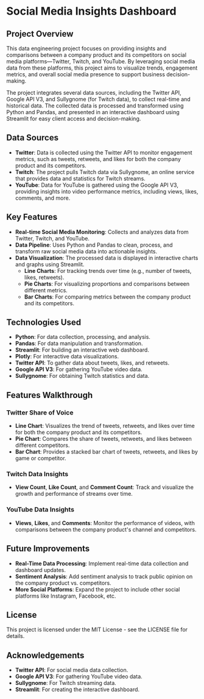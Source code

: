 # Social Media Insights Dashboard

## Project Overview
This data engineering project focuses on providing insights and comparisons between a company product and its competitors on social media platforms—Twitter, Twitch, and YouTube. By leveraging social media data from these platforms, this project aims to visualize trends, engagement metrics, and overall social media presence to support business decision-making.

The project integrates several data sources, including the Twitter API, Google API V3, and Sullygnome (for Twitch data), to collect real-time and historical data. The collected data is processed and transformed using Python and Pandas, and presented in an interactive dashboard using Streamlit for easy client access and decision-making.

## Data Sources
- **Twitter**: Data is collected using the Twitter API to monitor engagement metrics, such as tweets, retweets, and likes for both the company product and its competitors.
- **Twitch**: The project pulls Twitch data via Sullygnome, an online service that provides data and statistics for Twitch streams.
- **YouTube**: Data for YouTube is gathered using the Google API V3, providing insights into video performance metrics, including views, likes, comments, and more.

## Key Features
- **Real-time Social Media Monitoring**: Collects and analyzes data from Twitter, Twitch, and YouTube.
- **Data Pipeline**: Uses Python and Pandas to clean, process, and transform raw social media data into actionable insights.
- **Data Visualization**: The processed data is displayed in interactive charts and graphs using Streamlit.
  - **Line Charts**: For tracking trends over time (e.g., number of tweets, likes, retweets).
  - **Pie Charts**: For visualizing proportions and comparisons between different metrics.
  - **Bar Charts**: For comparing metrics between the company product and its competitors.

## Technologies Used
- **Python**: For data collection, processing, and analysis.
- **Pandas**: For data manipulation and transformation.
- **Streamlit**: For building an interactive web dashboard.
- **Plotly**: For interactive data visualizations.
- **Twitter API**: To gather data about tweets, likes, and retweets.
- **Google API V3**: For gathering YouTube video data.
- **Sullygnome**: For obtaining Twitch statistics and data.

## Features Walkthrough

### Twitter Share of Voice
- **Line Chart**: Visualizes the trend of tweets, retweets, and likes over time for both the company product and its competitors.
- **Pie Chart**: Compares the share of tweets, retweets, and likes between different competitors.
- **Bar Chart**: Provides a stacked bar chart of tweets, retweets, and likes by game or competitor.

### Twitch Data Insights
- **View Count**, **Like Count**, and **Comment Count**: Track and visualize the growth and performance of streams over time.

### YouTube Data Insights
- **Views**, **Likes**, and **Comments**: Monitor the performance of videos, with comparisons between the company product's channel and competitors.

## Future Improvements
- **Real-Time Data Processing**: Implement real-time data collection and dashboard updates.
- **Sentiment Analysis**: Add sentiment analysis to track public opinion on the company product vs. competitors.
- **More Social Platforms**: Expand the project to include other social platforms like Instagram, Facebook, etc.

## License
This project is licensed under the MIT License - see the LICENSE file for details.

## Acknowledgements
- **Twitter API**: For social media data collection.
- **Google API V3**: For gathering YouTube video data.
- **Sullygnome**: For Twitch streaming data.
- **Streamlit**: For creating the interactive dashboard.
